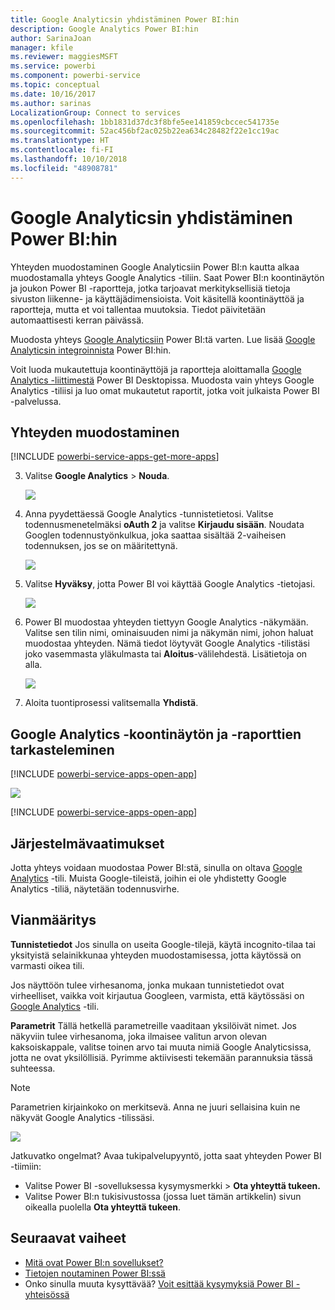 ```yaml
---
title: Google Analyticsin yhdistäminen Power BI:hin
description: Google Analytics Power BI:hin
author: SarinaJoan
manager: kfile
ms.reviewer: maggiesMSFT
ms.service: powerbi
ms.component: powerbi-service
ms.topic: conceptual
ms.date: 10/16/2017
ms.author: sarinas
LocalizationGroup: Connect to services
ms.openlocfilehash: 1bb1831d37dc3f8bfe5ee141859cbccec541735e
ms.sourcegitcommit: 52ac456bf2ac025b22ea634c28482f22e1cc19ac
ms.translationtype: HT
ms.contentlocale: fi-FI
ms.lasthandoff: 10/10/2018
ms.locfileid: "48908781"
---
```

# <a name="connect-to-google-analytics-with-power-bi"></a>Google Analyticsin yhdistäminen Power BI:hin
Yhteyden muodostaminen Google Analyticsiin Power BI:n kautta alkaa muodostamalla yhteys Google Analytics -tiliin. Saat Power BI:n koontinäytön ja joukon Power BI -raportteja, jotka tarjoavat merkityksellisiä tietoja sivuston liikenne- ja käyttäjädimensioista. Voit käsitellä koontinäyttöä ja raportteja, mutta et voi tallentaa muutoksia. Tiedot päivitetään automaattisesti kerran päivässä.

Muodosta yhteys [Google Analyticsiin](https://app.powerbi.com/getdata/services/google-analytics) Power BI:tä varten. Lue lisää [Google Analyticsin integroinnista](https://powerbi.microsoft.com/integrations/google-analytics) Power BI:hin.

Voit luoda mukautettuja koontinäyttöjä ja raportteja aloittamalla [Google Analytics -liittimestä](service-google-analytics-connector.md) Power BI Desktopissa. Muodosta vain yhteys Google Analytics -tiliisi ja luo omat mukautetut raportit, jotka voit julkaista Power BI -palvelussa.

## <a name="how-to-connect"></a>Yhteyden muodostaminen
[!INCLUDE [powerbi-service-apps-get-more-apps](./includes/powerbi-service-apps-get-more-apps.md)]

3. Valitse **Google Analytics** \> **Nouda**.
   
   ![](media/service-connect-to-google-analytics/ga.png)
4. Anna pyydettäessä Google Analytics -tunnistetietosi. Valitse todennusmenetelmäksi **oAuth 2** ja valitse **Kirjaudu sisään**. Noudata Googlen todennustyönkulkua, joka saattaa sisältää 2-vaiheisen todennuksen, jos se on määritettynä.
   
   ![](media/service-connect-to-google-analytics/creds.png)
5. Valitse **Hyväksy**, jotta Power BI voi käyttää Google Analytics -tietojasi.
   
   ![](media/service-connect-to-google-analytics/googleanalytics.png)
6. Power BI muodostaa yhteyden tiettyyn Google Analytics -näkymään. Valitse sen tilin nimi, ominaisuuden nimi ja näkymän nimi, johon haluat muodostaa yhteyden. Nämä tiedot löytyvät Google Analytics -tilistäsi joko vasemmasta yläkulmasta tai **Aloitus**-välilehdestä. Lisätietoja on alla. 
   
   ![](media/service-connect-to-google-analytics/params2.png)
5. Aloita tuontiprosessi valitsemalla **Yhdistä**. 

## <a name="view-the-google-analytics-dashboard-and-reports"></a>Google Analytics -koontinäytön ja -raporttien tarkasteleminen
[!INCLUDE [powerbi-service-apps-open-app](./includes/powerbi-service-apps-open-app.md)]

   ![](media/service-connect-to-google-analytics/googleanalytics2.png)

[!INCLUDE [powerbi-service-apps-open-app](./includes/powerbi-service-apps-what-now.md)]

## <a name="system-requirements"></a>Järjestelmävaatimukset
Jotta yhteys voidaan muodostaa Power BI:stä, sinulla on oltava [Google Analytics](https://www.google.com/analytics/) -tili. Muista Google-tileistä, joihin ei ole yhdistetty Google Analytics -tiliä, näytetään todennusvirhe.

## <a name="troubleshooting"></a>Vianmääritys
**Tunnistetiedot** Jos sinulla on useita Google-tilejä, käytä incognito-tilaa tai yksityistä selainikkunaa yhteyden muodostamisessa, jotta käytössä on varmasti oikea tili.

Jos näyttöön tulee virhesanoma, jonka mukaan tunnistetiedot ovat virheelliset, vaikka voit kirjautua Googleen, varmista, että käytössäsi on [Google Analytics](https://www.google.com/analytics/) -tili.

**Parametrit** Tällä hetkellä parametreille vaaditaan yksilöivät nimet. Jos näkyviin tulee virhesanoma, joka ilmaisee valitun arvon olevan kaksoiskappale, valitse toinen arvo tai muuta nimiä Google Analyticsissa, jotta ne ovat yksilöllisiä. Pyrimme aktiivisesti tekemään parannuksia tässä suhteessa.

>[!NOTE]
>Parametrien kirjainkoko on merkitsevä. Anna ne juuri sellaisina kuin ne näkyvät Google Analytics -tilissäsi.

![](media/service-connect-to-google-analytics/pbi_googleanalytics1.png)

Jatkuvatko ongelmat? Avaa tukipalvelupyyntö, jotta saat yhteyden Power BI -tiimiin:

* Valitse Power BI -sovelluksessa kysymysmerkki \> **Ota yhteyttä tukeen.**
* Valitse Power BI:n tukisivustossa (jossa luet tämän artikkelin) sivun oikealla puolella **Ota yhteyttä tukeen**.

## <a name="next-steps"></a>Seuraavat vaiheet
* [Mitä ovat Power BI:n sovellukset?](service-create-distribute-apps.md)
* [Tietojen noutaminen Power BI:ssä](service-get-data.md)
* Onko sinulla muuta kysyttävää? [Voit esittää kysymyksiä Power BI -yhteisössä](http://community.powerbi.com/)

